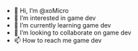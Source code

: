 - 👋 Hi, I’m @xoMicro
- 👀 I’m interested in game dev
- 🌱 I’m currently learning game dev
- 💞️ I’m looking to collaborate on game dev
- 📫 How to reach me game dev

<!---
xoMicro/xoMicro is a ✨ special ✨ repository because its `README.md` (this file) appears on your GitHub profile.
You can click the Preview link to take a look at your changes.
--->
